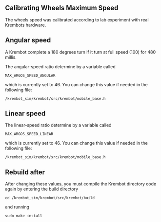 ## Calibrating Wheels Maximum Speed
The wheels speed was calibrated according to lab experiment with real Krembots hardware.

## Angular speed
A Krembot complete a 180 degrees turn if it turn at full speed (100) for 480 millis.

The angular-speed ratio determine by a variable called 
```
MAX_ARGOS_SPEED_ANGULAR
```
which is currently set to 46.
You can change this value if needed in the following file:

```
/krembot_sim/krembot/src/krembot/mobile_base.h
```

## Linear speed
The linear-speed ratio determine by a variable called 
```
MAX_ARGOS_SPEED_LINEAR
```
which is currently set to 46.
You can change this value if needed in the following file:

```
/krembot_sim/krembot/src/krembot/mobile_base.h
```


## Rebuild after 
After changing these values, you must compile the Krembot directory code again by entering the build directory
```
cd /krembot_sim/krembot/src/krembot/build
```

and running 
```
sudo make install 
```


